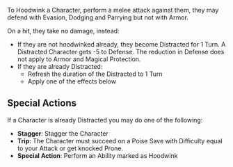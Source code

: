To Hoodwink a Character, perform a melee attack against them, they may defend with Evasion, Dodging and Parrying but not with Armor. 

On a hit, they take no damage, instead:
- If they are not hoodwinked already, they become Distracted for 1 Turn. A Distracted Character gets -5 to Defense. The reduction in Defense does not apply to Armor and Magical Protection.
- If they are already Distracted:
	- Refresh the duration of the Distracted to 1 Turn
	- Apply one of the effects below

## Special Actions
If a Character is already Distracted you may do one of the following:
- **Stagger**: Stagger the Character
- **Trip**: The Character must succeed on a Poise Save with Difficulty equal to your Attack or get knocked Prone.
- **Special Action**: Perform an Ability marked as Hoodwink